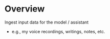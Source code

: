 # Overview

Ingest input data for the model / assistant
- e.g., my voice recordings, writings, notes, etc.
